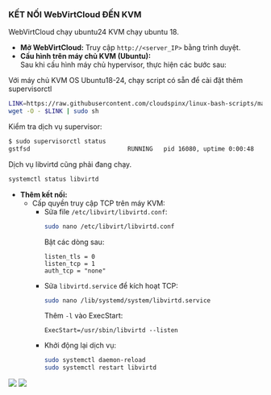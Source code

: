 

### KẾT NỐI WebVirtCloud ĐẾN KVM
WebVirtCloud chạy ubuntu24 KVM chạy ubuntu 18.
- **Mở WebVirtCloud:** Truy cập `http://<server_IP>` bằng trình duyệt.
- **Cấu hình trên máy chủ KVM (Ubuntu):**  
Sau khi cấu hình máy chủ hypervisor, thực hiện các bước sau:

Với máy chủ KVM OS Ubuntu18-24, chạy script có sẵn để cài đặt thêm supervisorctl 
```bash
LINK=https://raw.githubusercontent.com/cloudspinx/linux-bash-scripts/main/webvirtcloud/debian-ubuntu-kvm-prep.sh
wget -O - $LINK | sudo sh
```
Kiểm tra dịch vụ supervisor:
```bash
$ sudo supervisorctl status
gstfsd                           RUNNING   pid 16080, uptime 0:00:48
```
Dịch vụ libvirtd cũng phải đang chạy.
```bash
systemctl status libvirtd
```
- **Thêm kết nối:**
  - Cấp quyền truy cập TCP trên máy KVM:
    - Sửa file `/etc/libvirt/libvirtd.conf`:
      ```bash
      sudo nano /etc/libvirt/libvirtd.conf
      ```
      Bật các dòng sau:
      ```plaintext
      listen_tls = 0
      listen_tcp = 1
      auth_tcp = "none"
      ```
    - Sửa `libvirtd.service` để kích hoạt TCP:
      ```bash
      sudo nano /lib/systemd/system/libvirtd.service
      ```
      Thêm `-l` vào ExecStart:
      ```plaintext
      ExecStart=/usr/sbin/libvirtd --listen
      ```
    - Khởi động lại dịch vụ:
      ```bash
      sudo systemctl daemon-reload
      sudo systemctl restart libvirtd
      ```


![](https://img001.prntscr.com/file/img001/uU0MDjuoRPuPQ0gBwZd1gw.png)
![](https://img001.prntscr.com/file/img001/grPfRmm4Tj6uJkLLP4uAiQ.png)
